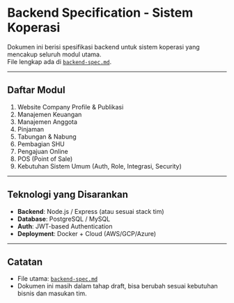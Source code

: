 # Backend Specification - Sistem Koperasi

Dokumen ini berisi spesifikasi backend untuk sistem koperasi yang mencakup seluruh modul utama.  
File lengkap ada di [`backend-spec.md`](./backend-spec.md).

---

## Daftar Modul

1. Website Company Profile & Publikasi  
2. Manajemen Keuangan  
3. Manajemen Anggota  
4. Pinjaman  
5. Tabungan & Nabung  
6. Pembagian SHU  
7. Pengajuan Online  
8. POS (Point of Sale)  
9. Kebutuhan Sistem Umum (Auth, Role, Integrasi, Security)  

---

## Teknologi yang Disarankan
- **Backend**: Node.js / Express (atau sesuai stack tim)  
- **Database**: PostgreSQL / MySQL  
- **Auth**: JWT-based Authentication  
- **Deployment**: Docker + Cloud (AWS/GCP/Azure)  

---

## Catatan
- File utama: [`backend-spec.md`](./backend-spec.md)  
- Dokumen ini masih dalam tahap draft, bisa berubah sesuai kebutuhan bisnis dan masukan tim.  
